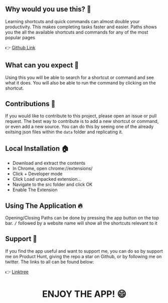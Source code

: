  ## Why would you use this? 🔎

Learning shortcuts and quick commands can almost double your productivity. This makes completing tasks faster and easier. Paths shows you the all the available shortcuts and commands for any of the most popular pages

👉 [Github Link](https://github.com/raf-underscore/paths)

## What can you expect 🤔

Using this you will be able to search for a shortcut or command and see what it does. You will also be able to run the command by clicking on the shortcut.

## Contributions 🔮

If you would like to contribute to this project, please open an issue or pull request. The best way to contribute is to add a new shortcut or command, or even add a new source. You can do this by seeing one of the already exitsing json files within the `data` folder and replicating it.

## Local Installation 🏠
 
 - Download and extract the contents
 - In Chrome, open chrome://extensions/
 - Click + Developer mode
 - Click Load unpacked extension…
 - Navigate to the src folder and click OK
 - Enable The Extension
 
 ## Using The Application 🔥

Opening/Closing Paths can be done by pressing the app button on the top bar.
<kbd>/</kbd> followed by a website name will show all the shortcuts relevant to it
 
## Support 💌

If you find the app useful and want to support me, you can do so by support me on Product Hunt, giving the repo a star on Github, or by following me on twitter. The links to all can be found below:

👉 [Linktree](https://linktr.ee/raf_underscore)

<h1 align="center">
    ENJOY THE APP! 😄
</h1>
